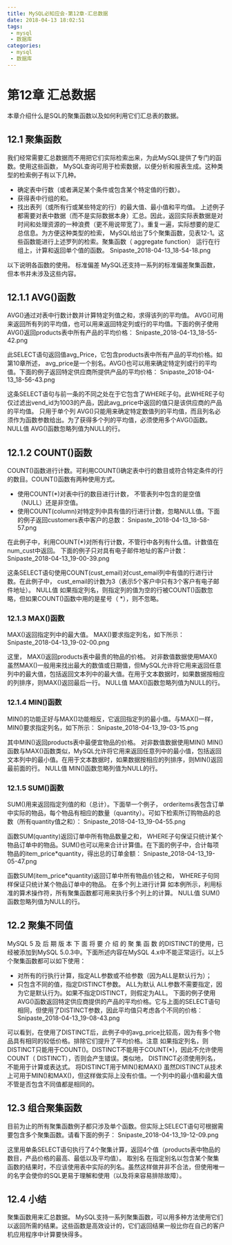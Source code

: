 ```yaml
---
title: MySQL必知应会-第12章-汇总数据
date: 2018-04-13 18:02:51
tags:
 - mysql
 - 数据库
categories:
 - mysql
 - 数据库
---
```



# 第12章 汇总数据
本章介绍什么是SQL的聚集函数以及如何利用它们汇总表的数据。

## 12.1 聚集函数
我们经常需要汇总数据而不用把它们实际检索出来，为此MySQL提供了专门的函数。使用这些函数， MySQL查询可用于检索数据，以便分析和报表生成。这种类型的检索例子有以下几种。
 - 确定表中行数（或者满足某个条件或包含某个特定值的行数）。 
 - 获得表中行组的和。 
 - 找出表列（或所有行或某些特定的行）的最大值、最小值和平均值。
上述例子都需要对表中数据（而不是实际数据本身）汇总。因此，返回实际表数据是对时间和处理资源的一种浪费（更不用说带宽了）。重复一遍，实际想要的是汇总信息。为方便这种类型的检索， MySQL给出了5个聚集函数，见表12-1。这些函数能进行上述罗列的检索。聚集函数（ aggregate function） 运行在行组上，计算和返回单个值的函数。
Snipaste_2018-04-13_18-54-18.png

以下说明各函数的使用。
标准偏差 MySQL还支持一系列的标准偏差聚集函数，但本书并未涉及这些内容。

## 12.1.1 AVG()函数
AVG()通过对表中行数计数并计算特定列值之和，求得该列的平均值。 AVG()可用来返回所有列的平均值，也可以用来返回特定列或行的平均值。下面的例子使用AVG()返回products表中所有产品的平均价格：
Snipaste_2018-04-13_18-55-42.png

此SELECT语句返回值avg_Price，它包含products表中所有产品的平均价格。如第10章所述， avg_price是一个别名。AVG()也可以用来确定特定列或行的平均值。下面的例子返回特定供应商所提供产品的平均价格：
Snipaste_2018-04-13_18-56-43.png

这条SELECT语句与前一条的不同之处在于它包含了WHERE子句。此WHERE子句仅过滤出vend_id为1003的产品，因此avg_price中返回的值只是该供应商的产品的平均值。
只用于单个列 AVG()只能用来确定特定数值列的平均值，而且列名必须作为函数参数给出。为了获得多个列的平均值，必须使用多个AVG()函数。
NULL值 AVG()函数忽略列值为NULL的行。

## 12.1.2 COUNT()函数
COUNT()函数进行计数。可利用COUNT()确定表中行的数目或符合特定条件的行的数目。COUNT()函数有两种使用方式。
 - 使用COUNT(\*)对表中行的数目进行计数， 不管表列中包含的是空值（NULL）还是非空值。
 - 使用COUNT(column)对特定列中具有值的行进行计数，忽略NULL值。下面的例子返回customers表中客户的总数：
Snipaste_2018-04-13_18-58-57.png

在此例子中，利用COUNT(\*)对所有行计数，不管行中各列有什么值。计数值在num_cust中返回。
下面的例子只对具有电子邮件地址的客户计数：
Snipaste_2018-04-13_19-00-39.png

这条SELECT语句使用COUNT(cust_email)对cust_email列中有值的行进行计数。在此例子中， cust_email的计数为3（表示5个客户中只有3个客户有电子邮件地址）。
NULL值 如果指定列名，则指定列的值为空的行被COUNT()函数忽略，但如果COUNT()函数中用的是星号（ \*），则不忽略。

### 12.1.3 MAX()函数
MAX()返回指定列中的最大值。 MAX()要求指定列名，如下所示：
Snipaste_2018-04-13_19-02-00.png

这里， MAX()返回products表中最贵的物品的价格。
对非数值数据使用MAX() 虽然MAX()一般用来找出最大的数值或日期值，但MySQL允许将它用来返回任意列中的最大值，包括返回文本列中的最大值。在用于文本数据时，如果数据按相应的列排序，则MAX()返回最后一行。
NULL值 MAX()函数忽略列值为NULL的行。

### 12.1.4 MIN()函数
MIN()的功能正好与MAX()功能相反，它返回指定列的最小值。与MAX()一样， MIN()要求指定列名，如下所示：
Snipaste_2018-04-13_19-03-15.png

其中MIN()返回products表中最便宜物品的价格。
对非数值数据使用MIN() MIN()函数与MAX()函数类似，MySQL允许将它用来返回任意列中的最小值，包括返回文本列中的最小值。在用于文本数据时，如果数据按相应的列排序，则MIN()返回最前面的行。
NULL值 MIN()函数忽略列值为NULL的行。

### 12.1.5 SUM()函数
SUM()用来返回指定列值的和（总计）。下面举一个例子， orderitems表包含订单中实际的物品，每个物品有相应的数量（quantity）。可如下检索所订购物品的总数（所有quantity值之和）：
Snipaste_2018-04-13_19-04-55.png

函数SUM(quantity)返回订单中所有物品数量之和， WHERE子句保证只统计某个物品订单中的物品。SUM()也可以用来合计计算值。在下面的例子中，合计每项物品的item_price\*quantity，得出总的订单金额：
Snipaste_2018-04-13_19-05-47.png

函数SUM(item_price\*quantity)返回订单中所有物品价钱之和， WHERE子句同样保证只统计某个物品订单中的物品。
在多个列上进行计算 如本例所示，利用标准的算术操作符，所有聚集函数都可用来执行多个列上的计算。
NULL值 SUM()函数忽略列值为NULL的行。

## 12.2 聚集不同值
MySQL 5 及 后 期 版 本 下 面 将 要 介 绍 的 聚 集 函 数 的DISTINCT的使用，已经被添加到MySQL 5.0.3中。下面所述内容在MySQL 4.x中不能正常运行。以上5个聚集函数都可以如下使用：
 - 对所有的行执行计算，指定ALL参数或不给参数（因为ALL是默认行为）； 
 - 只包含不同的值，指定DISTINCT参数。
ALL为默认 ALL参数不需要指定，因为它是默认行为。如果不指定DISTINCT，则假定为ALL。
下面的例子使用AVG()函数返回特定供应商提供的产品的平均价格。它与上面的SELECT语句相同，但使用了DISTINCT参数，因此平均值只考虑各个不同的价格：
Snipaste_2018-04-13_19-08-43.png

可以看到，在使用了DISTINCT后，此例子中的avg_price比较高，因为有多个物品具有相同的较低价格。排除它们提升了平均价格。注意 如果指定列名，则DISTINCT只能用于COUNT()。DISTINCT不能用于COUNT(\*)，因此不允许使用COUNT（ DISTINCT），否则会产生错误。类似地， DISTINCT必须使用列名，不能用于计算或表达式。
将DISTINCT用于MIN()和MAX() 虽然DISTINCT从技术上可用于MIN()和MAX()，但这样做实际上没有价值。一个列中的最小值和最大值不管是否包含不同值都是相同的。

## 12.3 组合聚集函数
目前为止的所有聚集函数例子都只涉及单个函数。但实际上SELECT语句可根据需要包含多个聚集函数。请看下面的例子：
Snipaste_2018-04-13_19-12-09.png

这里用单条SELECT语句执行了4个聚集计算，返回4个值（products表中物品的数目，产品价格的最高、最低以及平均值）。
取别名 在指定别名以包含某个聚集函数的结果时，不应该使用表中实际的列名。虽然这样做并非不合法，但使用唯一的名字会使你的SQL更易于理解和使用（以及将来容易排除故障）。

## 12.4 小结
聚集函数用来汇总数据。 MySQL支持一系列聚集函数，可以用多种方法使用它们以返回所需的结果。这些函数是高效设计的，它们返回结果一般比你在自己的客户机应用程序中计算要快得多。
